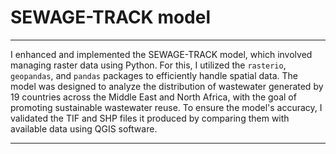 # **SEWAGE-TRACK model**
---

I enhanced and implemented the SEWAGE-TRACK model, which involved managing raster data using Python. For this, I utilized the `rasterio`, `geopandas`, and `pandas` packages to efficiently handle spatial data. The model was designed to analyze the distribution of wastewater generated by 19 countries across the Middle East and North Africa, with the goal of promoting sustainable wastewater reuse. To ensure the model's accuracy, I validated the TIF and SHP files it produced by comparing them with available data using QGIS software.

---
